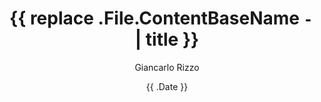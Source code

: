 ---
title: '{{ replace .File.ContentBaseName `-` ` ` | title }}'
date: '{{ .Date }}'
author: 'Giancarlo Rizzo'
draft: true
color: 'var(--base0a)'
---